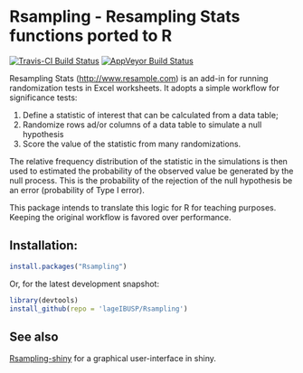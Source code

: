 # Rsampling - Resampling Stats functions ported to R

[![Travis-CI Build Status](https://travis-ci.org/diogro/Rsampling.svg?branch=master)](https://travis-ci.org/diogro/Rsampling)
[![AppVeyor Build Status](https://ci.appveyor.com/api/projects/status/github/diogro/Rsampling?branch=master&svg=true)](https://ci.appveyor.com/project/diogro/Rsampling)

Resampling Stats (http://www.resample.com) is an add-in for running randomization tests in Excel worksheets.
It adopts a simple workflow for significance tests:

1. Define a statistic of interest that can be calculated from a data table;
2. Randomize rows ad/or columns of a data table to simulate a null hypothesis
3. Score the value of the statistic from many randomizations.

The relative frequency distribution of the statistic in the simulations is then used
to estimated the probability of the observed value be generated by the null process.
This is the probability of the rejection of the null hypothesis be an error
(probability of Type I error).

This package intends to translate this logic for R for teaching purposes.
Keeping the original workflow is favored over performance.

## Installation:

```r
install.packages("Rsampling")
```

Or, for the latest development snapshot:

```r
library(devtools)
install_github(repo = 'lageIBUSP/Rsampling')
```



## See also

[Rsampling-shiny](https://github.com/andrechalom/Rsampling-shiny) for a graphical user-interface in shiny.
